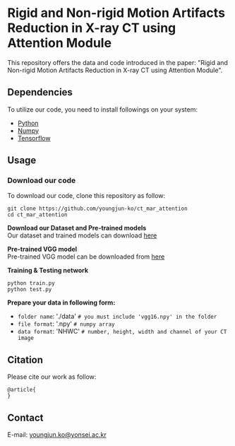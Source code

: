 # Rigid and Non-rigid Motion Artifacts Reduction in X-ray CT using Attention Module
This repository offers the data and code introduced in the paper:
"Rigid and Non-rigid Motion Artifacts Reduction in X-ray CT using Attention Module".

## Dependencies
To utilize our code, you need to install followings on your system:
* [Python](https://www.python.org/)
* [Numpy](https://numpy.org/)
* [Tensorflow](https://www.tensorflow.org/) 

## Usage
### **Download our code**   
To download our code, clone this repository as follow:
```
git clone https://github.com/youngjun-ko/ct_mar_attention
cd ct_mar_attention
```

**Download our Dataset and Pre-trained models**   
Our dataset and trained models can download [here]()   

**Pre-trained VGG model**   
Pre-trained VGG model can be downloaded from [here](https://github.com/machrisaa/tensorflow-vgg)   

**Training & Testing network**   
```
python train.py
python test.py
```   

**Prepare your data in following form:**   
* ```folder name```: './data'  ```# you must include 'vgg16.npy' in the folder```
* ```file format```: '.npy'  ```# numpy array```
* ```data format```: 'NHWC'  ```# number, height, width and channel of your CT image```

## Citation
Please cite our work as follow:
```
@article{
}
```

## Contact
E-mail: youngjun.ko@yonsei.ac.kr
